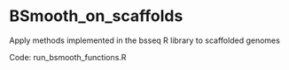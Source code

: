 # BSmooth_on_scaffolds
Apply methods implemented in the bsseq R library to scaffolded genomes

Code: run_bsmooth_functions.R
